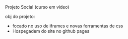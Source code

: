 Projeto Social (curso em video)

obj do projeto:

- focado no uso de iframes e novas ferramentas de css
- Hospegadem do site no github pages
